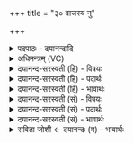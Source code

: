 +++
title = "३० वाजस्य नु"

+++
<details><summary>पदपाठः - दयानन्दादि</summary>

वाज॑स्य। नु। प्र॒स॒वे इति॑ प्रऽस॒वे। मा॒तर॑म्। म॒हीम्। अदि॑तिम्। नाम॑। वच॑सा। का॒रा॒म॒हे॒। यस्या॑म्। इ॒दम्। विश्व॑म्। भुव॑नम्। आ॒वि॒वेशेत्याऽवि॒वेश॑। तस्या॑म्। नः॒। दे॒वः। स॒वि॒ता। धर्म॑। सा॒वि॒ष॒त्। ३०।
</details>

<details><summary>अधिमन्त्रम् (VC)</summary>

- राज्यवानात्मा देवता
- देवा ऋषयः
- स्वराड् जगती
- निषादः
</details>

<details><summary>दयानन्द-सरस्वती (हि) - विषयः</summary>

फिर मनुष्यों को कैसे किसकी उपासना करना चाहिये, यह विषय अगले मन्त्र में कहा है ॥
</details>

<details><summary>दयानन्द-सरस्वती (हि) - पदार्थः</summary>

पदार्थान्वयभाषाः -  (वाजस्य) विविध प्रकार के उत्तम अन्न के (प्रसवे) उत्पन्न करने में (नु) ही वर्त्तमान हम लोग (मातरम्) मान्य की हेतु (अदितिम्) कारणरूप से नित्य (महीम्) भूमि को (नाम) प्रसिद्धि में (वचसा) वाणी से (करामहे) युक्त करें (यस्याम्) जिस पृथिवी में (इदम्) यह प्रत्यक्ष (विश्वम्) समस्त (भुवनम्) स्थूल जगत् (आविवेश) व्याप्त है, (तस्याम्) उस पृथिवी में (सविता) समस्त ऐश्वर्ययुक्त (देवः) शुद्धस्वरूप ईश्वर (न) हमारी (धर्म) उत्तम कर्मों की धारणा को (साविषत्) उत्पन्न करे ॥३० ॥
</details>

<details><summary>दयानन्द-सरस्वती (हि) - भावार्थः</summary>

भावार्थभाषाः -  जिस जगदीश्वर ने सब का आधार जो भूमि बनाई, वह सब को धारण करती है, वही ईश्वर सब मनुष्यों को उपासना करने योग्य है ॥३० ॥
</details>

<details><summary>दयानन्द-सरस्वती (सं) - विषयः</summary>

पुनर्ममनुष्यैः कस्य कथमुपासना कार्येत्याह ॥
</details>

<details><summary>दयानन्द-सरस्वती (सं) - पदार्थः</summary>

पदार्थान्वयभाषाः -  वाजस्य प्रसवे नु वर्त्तमाना वयं मातरमदितिं महीं नाम वचसा करामहे, यस्यामिदं विश्वं भुवनमाविवेश, तस्यां सविता देवो नो धर्म साविषत् ॥३० ॥
</details>

<details><summary>दयानन्द-सरस्वती (सं) - भावार्थः</summary>

भावार्थभाषाः -  येन जगदीश्वरेण सर्वस्याधिकरणं या भूमिर्निर्मिता सा सर्वं धरति, स एव सर्वैमनुष्यैरुपासनीयः ॥३० ॥
</details>

<details><summary>सविता जोशी ← दयानन्दः (म) - भावार्थः</summary>

भावार्थभाषाः -  ज्या ईश्वराने सर्वांचा आधार असलेली भूमी बनविलेली आहे ती सर्वांना धारण करते. तेव्हा तोच ईश्वर सर्वांनी उपासना करण्यायोग्य आहे.
</details>